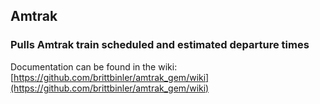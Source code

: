 ## Amtrak
### Pulls Amtrak train scheduled and estimated departure times 

Documentation can be found in the wiki:
[https://github.com/brittbinler/amtrak_gem/wiki](https://github.com/brittbinler/amtrak_gem/wiki)
